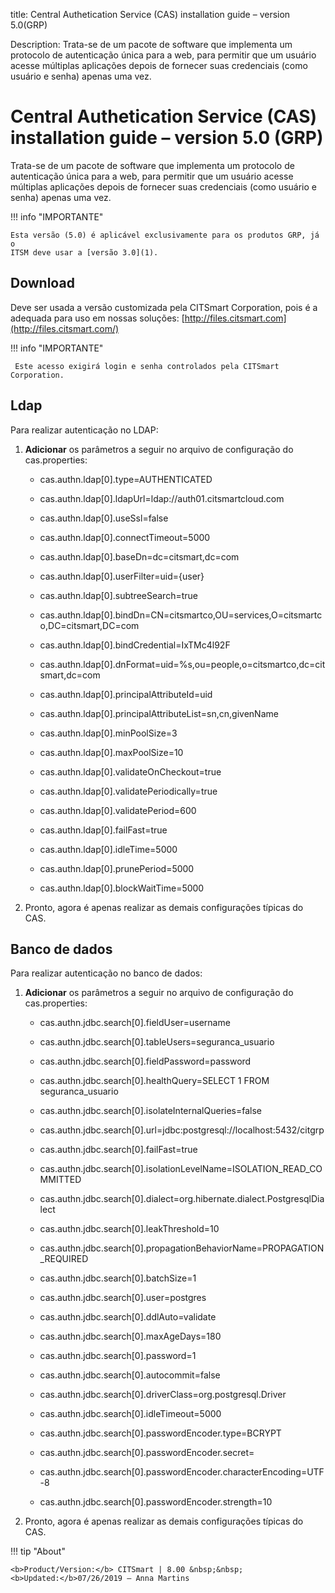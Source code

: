 title: Central Authetication Service (CAS) installation guide – version 5.0(GRP)

Description: Trata-se de um pacote de software que implementa um protocolo de autenticação única para a web, para permitir que um usuário acesse múltiplas aplicações depois de fornecer suas credenciais (como usuário e senha) apenas uma vez.

# Central Authetication Service (CAS) installation guide – version 5.0 (GRP)

Trata-se de um pacote de software que implementa um protocolo de autenticação
única para a web, para permitir que um usuário acesse múltiplas aplicações
depois de fornecer suas credenciais (como usuário e senha) apenas uma vez.

!!! info "IMPORTANTE"

    Esta versão (5.0) é aplicável exclusivamente para os produtos GRP, já o
    ITSM deve usar a [versão 3.0](1).

Download
---------

Deve ser usada a versão customizada pela CITSmart Corporation, pois é a adequada
para uso em nossas soluções: [http://files.citsmart.com](http://files.citsmart.com/)

!!! info "IMPORTANTE"

     Este acesso exigirá login e senha controlados pela CITSmart Corporation.

Ldap
----

Para realizar autenticação no LDAP:

1.  **Adicionar** os parâmetros a seguir no arquivo de configuração do
    cas.properties:

    -   cas.authn.ldap[0].type=AUTHENTICATED

    -   cas.authn.ldap[0].ldapUrl=ldap://auth01.citsmartcloud.com

    -   cas.authn.ldap[0].useSsl=false

    -   cas.authn.ldap[0].connectTimeout=5000

    -   cas.authn.ldap[0].baseDn=dc=citsmart,dc=com

    -   cas.authn.ldap[0].userFilter=uid={user}

    -   cas.authn.ldap[0].subtreeSearch=true

    -   cas.authn.ldap[0].bindDn=CN=citsmartco,OU=services,O=citsmartco,DC=citsmart,DC=com

    -   cas.authn.ldap[0].bindCredential=IxTMc4l92F

    -   cas.authn.ldap[0].dnFormat=uid=%s,ou=people,o=citsmartco,dc=citsmart,dc=com

    -   cas.authn.ldap[0].principalAttributeId=uid

    -   cas.authn.ldap[0].principalAttributeList=sn,cn,givenName

    -   cas.authn.ldap[0].minPoolSize=3

    -   cas.authn.ldap[0].maxPoolSize=10

    -   cas.authn.ldap[0].validateOnCheckout=true

    -   cas.authn.ldap[0].validatePeriodically=true

    -   cas.authn.ldap[0].validatePeriod=600

    -   cas.authn.ldap[0].failFast=true

    -   cas.authn.ldap[0].idleTime=5000

    -   cas.authn.ldap[0].prunePeriod=5000

    -   cas.authn.ldap[0].blockWaitTime=5000

2.  Pronto, agora é apenas realizar as demais configurações típicas do CAS.

Banco de dados
-------------

Para realizar autenticação no banco de dados:

1.  **Adicionar** os parâmetros a seguir no arquivo de configuração do
    cas.properties:

    -   cas.authn.jdbc.search[0].fieldUser=username

    -   cas.authn.jdbc.search[0].tableUsers=seguranca_usuario

    -   cas.authn.jdbc.search[0].fieldPassword=password

    -   cas.authn.jdbc.search[0].healthQuery=SELECT 1 FROM seguranca_usuario

    -   cas.authn.jdbc.search[0].isolateInternalQueries=false

    -   cas.authn.jdbc.search[0].url=jdbc:postgresql://localhost:5432/citgrp

    -   cas.authn.jdbc.search[0].failFast=true

    -   cas.authn.jdbc.search[0].isolationLevelName=ISOLATION_READ_COMMITTED

    -   cas.authn.jdbc.search[0].dialect=org.hibernate.dialect.PostgresqlDialect

    -   cas.authn.jdbc.search[0].leakThreshold=10

    -   cas.authn.jdbc.search[0].propagationBehaviorName=PROPAGATION_REQUIRED

    -   cas.authn.jdbc.search[0].batchSize=1

    -   cas.authn.jdbc.search[0].user=postgres

    -   cas.authn.jdbc.search[0].ddlAuto=validate

    -   cas.authn.jdbc.search[0].maxAgeDays=180

    -   cas.authn.jdbc.search[0].password=1

    -   cas.authn.jdbc.search[0].autocommit=false

    -   cas.authn.jdbc.search[0].driverClass=org.postgresql.Driver

    -   cas.authn.jdbc.search[0].idleTimeout=5000

    -   cas.authn.jdbc.search[0].passwordEncoder.type=BCRYPT

    -   cas.authn.jdbc.search[0].passwordEncoder.secret=

    -   cas.authn.jdbc.search[0].passwordEncoder.characterEncoding=UTF-8

    -   cas.authn.jdbc.search[0].passwordEncoder.strength=10

2.  Pronto, agora é apenas realizar as demais configurações típicas do CAS.


[1]:/pt-br/citsmart-platform-7/get-started/cas3-installation.html



!!! tip "About"

    <b>Product/Version:</b> CITSmart | 8.00 &nbsp;&nbsp;
    <b>Updated:</b>07/26/2019 – Anna Martins
